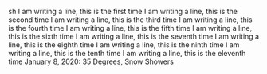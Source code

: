 sh I am writing a line, this is the first time
I am writing a line, this is the second time
I am writing a line, this is the third time
I am writing a line, this is the fourth time
I am writing a line, this is the fifth time
I am writing a line, this is the sixth time
I am writing a line, this is the seventh time
I am writing a line, this is the eighth time
I am writing a line, this is the ninth time
I am writing a line, this is the tenth time
I am writing a line, this is the eleventh time
January 8, 2020: 35 Degrees, Snow Showers